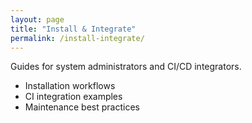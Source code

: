 ```yaml
---
layout: page
title: "Install & Integrate"
permalink: /install-integrate/
---
```


Guides for system administrators and CI/CD integrators.

- Installation workflows
- CI integration examples
- Maintenance best practices
